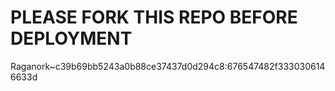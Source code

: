 # PLEASE FORK THIS REPO BEFORE DEPLOYMENT 
Raganork~c39b69bb5243a0b88ce37437d0d294c8:676547482f3330306146633d
